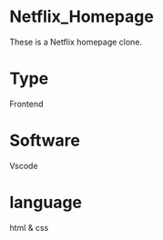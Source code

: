# Netflix_Homepage
These is a Netflix homepage clone.

# Type
Frontend

# Software 
Vscode

# language
html & css
